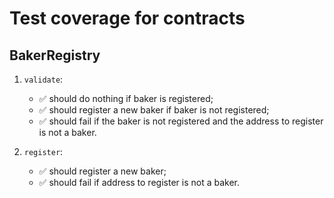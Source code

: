 # Test coverage for contracts

## BakerRegistry

1. `validate`:

   - ✅ should do nothing if baker is registered;
   - ✅ should register a new baker if baker is not registered;
   - ✅ should fail if the baker is not registered and the address to register is not a baker.

2. `register`:

   - ✅ should register a new baker;
   - ✅ should fail if address to register is not a baker.
